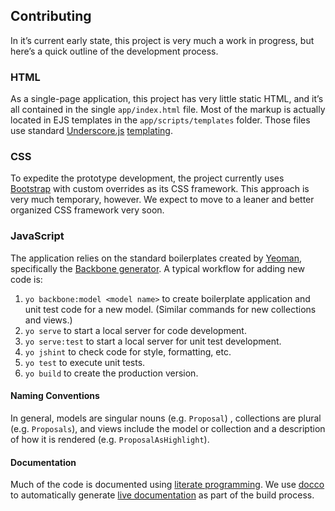 ## Contributing

In it’s current early state, this project is very much a work in progress, but here’s a quick outline of the development process.

### HTML

As a single-page application, this project has very little static HTML, and it’s all contained in the single `app/index.html` file. Most of the markup is actually located in EJS templates in the `app/scripts/templates` folder. Those files use standard [Underscore.js](http://underscorejs.org) [templating](http://underscorejs.org/#template). 

### CSS

To expedite the prototype development, the project currently uses [Bootstrap](http://getbootstrap.com) with custom overrides as its CSS framework. This approach is very much temporary, however. We expect to move to a leaner and better organized CSS framework very soon.

### JavaScript

The application relies on the standard boilerplates created by [Yeoman](http://yeoman.io), specifically the [Backbone generator](https://github.com/yeoman/generator-backbone). A typical workflow for adding new code is:

1. `yo backbone:model <model name>` to create boilerplate application and unit test code for a new model. (Similar commands for new collections and views.)
2. `yo serve` to start a local server for code development.
3. `yo serve:test` to start a local server for unit test development.
4. `yo jshint` to check code for style, formatting, etc.
5. `yo test` to execute unit tests.
6. `yo build` to create the production version.

#### Naming Conventions

In general, models are singular nouns (e.g. `Proposal`) , collections are plural (e.g. `Proposals`), and views include the model or collection and a description of how it is rendered (e.g. `ProposalAsHighlight`).

#### Documentation

Much of the code is documented using [literate programming](http://en.wikipedia.org/wiki/Literate_programming). We use [docco](http://jashkenas.github.io/docco/) to automatically generate [live documentation](http://sathomas.me/STEM/docs/js/main.html) as part of the build process.
